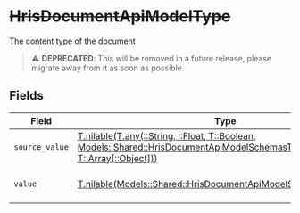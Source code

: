 # ~~HrisDocumentApiModelType~~

The content type of the document

> :warning: **DEPRECATED**: This will be removed in a future release, please migrate away from it as soon as possible.


## Fields

| Field                                                                                                                                                                                      | Type                                                                                                                                                                                       | Required                                                                                                                                                                                   | Description                                                                                                                                                                                |
| ------------------------------------------------------------------------------------------------------------------------------------------------------------------------------------------ | ------------------------------------------------------------------------------------------------------------------------------------------------------------------------------------------ | ------------------------------------------------------------------------------------------------------------------------------------------------------------------------------------------ | ------------------------------------------------------------------------------------------------------------------------------------------------------------------------------------------ |
| `source_value`                                                                                                                                                                             | [T.nilable(T.any(::String, ::Float, T::Boolean, Models::Shared::HrisDocumentApiModelSchemasType4, T::Array[::Object]))](../../models/shared/hrisdocumentapimodelschemastypesourcevalue.md) | :heavy_minus_sign:                                                                                                                                                                         | N/A                                                                                                                                                                                        |
| `value`                                                                                                                                                                                    | [T.nilable(Models::Shared::HrisDocumentApiModelSchemasTypeValue)](../../models/shared/hrisdocumentapimodelschemastypevalue.md)                                                             | :heavy_minus_sign:                                                                                                                                                                         | The category of the file                                                                                                                                                                   |